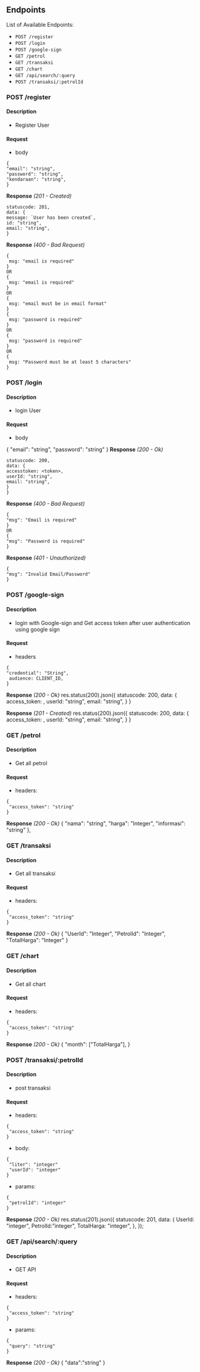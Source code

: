 ## Endpoints

List of Available Endpoints:

- `POST /register` 
- `POST /login`
- `POST /google-sign`
- `GET /petrol`
- `GET /transaksi`
- `GET /chart`
- `GET /api/search/:query`
- `POST /transaksi/:petrolId`

### POST /register

#### Description

- Register User

#### Request
- body

```
{
"email": "string",
"password": "string",
"kendaraan": "string",
}
```

**Response**
_(201 - Created)_

```
statuscode: 201,
data: {
message: `User has been created`,
id: "string",
email: "string",
}
```
**Response**
_(400 - Bad Request)_
```
{
 msg: "email is required"
} 
OR
{
 msg: "email is required"
}
OR
{
 msg: "email must be in email format"
}
{
 msg: "password is required"
} 
OR
{
 msg: "password is required"
}
OR
{
 msg: "Password must be at least 5 characters"
}
```


### POST /login

#### Description

- login User

#### Request
- body

{
"email": "string",
"password": "string"
}
**Response**
_(200 - Ok)_

```
statuscode: 200,
data: {
accesstoken: <token>,
userId: "string",
email: "string",
}
}
```

**Response**
_(400 - Bad Request)_

```
{
"msg": "Email is required"
}
OR
{
"msg": "Password is required"
}
```

**Response**
_(401 - Unauthorized)_

```
{
"msg": "Invalid Email/Password"
}
```


### POST /google-sign

#### Description

- login with Google-sign and Get access token after user authentication using google sign

#### Request
- headers
```
{
"credential": "String",
 audience: CLIENT_ID,
}
```
**Response**
_(200 - Ok)_
res.status(200).json({
statuscode: 200,
data: {
access_token: <token>,
userId: "string",
email: "string",
}
}

**Response**
_(201 - Created)_
res.status(200).json({
statuscode: 200,
data: {
access_token: <token>,
userId: "string",
email: "string",
}
}

### GET /petrol

#### Description

- Get all petrol

#### Request
- headers:

```
{
 "access_token": "string"
}
```
**Response**
_(200 - Ok)_
{
"nama": "string",
"harga": "Integer",
"informasi": "string"
},


### GET /transaksi

#### Description

- Get all transaksi

#### Request
- headers:

```
{
 "access_token": "string"
}
```
**Response**
_(200 - Ok)_
{
"UserId": "Integer",
"PetrolId": "Integer",
"TotalHarga": "Integer"
}


### GET /chart

#### Description

- Get all chart

#### Request
- headers:

```
{
 "access_token": "string"
}
```
**Response**
_(200 - Ok)_
{
"month": ["TotalHarga"],
}


### POST /transaksi/:petrolId

#### Description

- post transaksi

#### Request
- headers:

```
{
 "access_token": "string"
}
```
- body:

```
{
 "liter": "integer"
 "userId": "integer"
}
```
- params:

```
{
 "petrolId": "integer"
}
```

**Response**
_(200 - Ok)_
res.status(201).json({
statuscode: 201,
    data: {
    UserId: "integer",
    PetrolId:"integer",
    TotalHarga: "integer",
    },
});


### GET /api/search/:query

#### Description

- GET API

#### Request
- headers:
```
{
 "access_token": "string"
}
```
- params:
```
{
 "query": "string"
}
```
**Response**
_(200 - Ok)_
{
    "data":"string"
}


